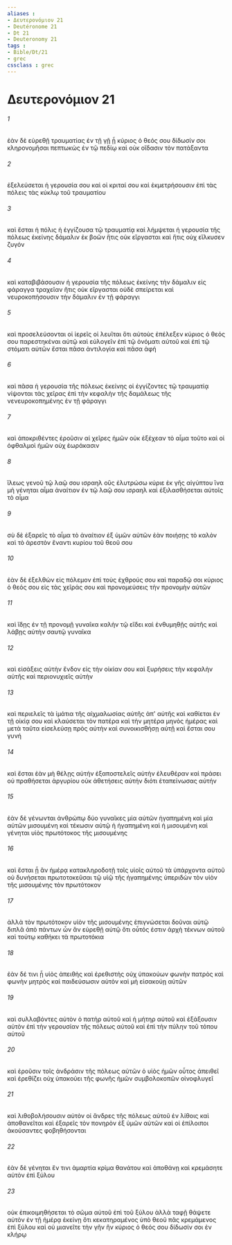 ```yaml
---
aliases : 
- Δευτερονόμιον 21
- Deutéronome 21
- Dt 21
- Deuteronomy 21
tags : 
- Bible/Dt/21
- grec
cssclass : grec
---
```


# Δευτερονόμιον 21

###### 1
ἐὰν δὲ εὑρεθῇ τραυματίας ἐν τῇ γῇ ᾗ κύριος ὁ θεός σου δίδωσίν σοι κληρονομῆσαι πεπτωκὼς ἐν τῷ πεδίῳ καὶ οὐκ οἴδασιν τὸν πατάξαντα
###### 2
ἐξελεύσεται ἡ γερουσία σου καὶ οἱ κριταί σου καὶ ἐκμετρήσουσιν ἐπὶ τὰς πόλεις τὰς κύκλῳ τοῦ τραυματίου
###### 3
καὶ ἔσται ἡ πόλις ἡ ἐγγίζουσα τῷ τραυματίᾳ καὶ λήμψεται ἡ γερουσία τῆς πόλεως ἐκείνης δάμαλιν ἐκ βοῶν ἥτις οὐκ εἴργασται καὶ ἥτις οὐχ εἵλκυσεν ζυγόν
###### 4
καὶ καταβιβάσουσιν ἡ γερουσία τῆς πόλεως ἐκείνης τὴν δάμαλιν εἰς φάραγγα τραχεῖαν ἥτις οὐκ εἴργασται οὐδὲ σπείρεται καὶ νευροκοπήσουσιν τὴν δάμαλιν ἐν τῇ φάραγγι
###### 5
καὶ προσελεύσονται οἱ ἱερεῖς οἱ λευῖται ὅτι αὐτοὺς ἐπέλεξεν κύριος ὁ θεός σου παρεστηκέναι αὐτῷ καὶ εὐλογεῖν ἐπὶ τῷ ὀνόματι αὐτοῦ καὶ ἐπὶ τῷ στόματι αὐτῶν ἔσται πᾶσα ἀντιλογία καὶ πᾶσα ἁφή
###### 6
καὶ πᾶσα ἡ γερουσία τῆς πόλεως ἐκείνης οἱ ἐγγίζοντες τῷ τραυματίᾳ νίψονται τὰς χεῖρας ἐπὶ τὴν κεφαλὴν τῆς δαμάλεως τῆς νενευροκοπημένης ἐν τῇ φάραγγι
###### 7
καὶ ἀποκριθέντες ἐροῦσιν αἱ χεῖρες ἡμῶν οὐκ ἐξέχεαν τὸ αἷμα τοῦτο καὶ οἱ ὀφθαλμοὶ ἡμῶν οὐχ ἑωράκασιν
###### 8
ἵλεως γενοῦ τῷ λαῷ σου ισραηλ οὓς ἐλυτρώσω κύριε ἐκ γῆς αἰγύπτου ἵνα μὴ γένηται αἷμα ἀναίτιον ἐν τῷ λαῷ σου ισραηλ καὶ ἐξιλασθήσεται αὐτοῖς τὸ αἷμα
###### 9
σὺ δὲ ἐξαρεῖς τὸ αἷμα τὸ ἀναίτιον ἐξ ὑμῶν αὐτῶν ἐὰν ποιήσῃς τὸ καλὸν καὶ τὸ ἀρεστὸν ἔναντι κυρίου τοῦ θεοῦ σου
###### 10
ἐὰν δὲ ἐξελθὼν εἰς πόλεμον ἐπὶ τοὺς ἐχθρούς σου καὶ παραδῷ σοι κύριος ὁ θεός σου εἰς τὰς χεῖράς σου καὶ προνομεύσεις τὴν προνομὴν αὐτῶν
###### 11
καὶ ἴδῃς ἐν τῇ προνομῇ γυναῖκα καλὴν τῷ εἴδει καὶ ἐνθυμηθῇς αὐτῆς καὶ λάβῃς αὐτὴν σαυτῷ γυναῖκα
###### 12
καὶ εἰσάξεις αὐτὴν ἔνδον εἰς τὴν οἰκίαν σου καὶ ξυρήσεις τὴν κεφαλὴν αὐτῆς καὶ περιονυχιεῖς αὐτὴν
###### 13
καὶ περιελεῖς τὰ ἱμάτια τῆς αἰχμαλωσίας αὐτῆς ἀπ' αὐτῆς καὶ καθίεται ἐν τῇ οἰκίᾳ σου καὶ κλαύσεται τὸν πατέρα καὶ τὴν μητέρα μηνὸς ἡμέρας καὶ μετὰ ταῦτα εἰσελεύσῃ πρὸς αὐτὴν καὶ συνοικισθήσῃ αὐτῇ καὶ ἔσται σου γυνή
###### 14
καὶ ἔσται ἐὰν μὴ θέλῃς αὐτήν ἐξαποστελεῖς αὐτὴν ἐλευθέραν καὶ πράσει οὐ πραθήσεται ἀργυρίου οὐκ ἀθετήσεις αὐτήν διότι ἐταπείνωσας αὐτήν
###### 15
ἐὰν δὲ γένωνται ἀνθρώπῳ δύο γυναῖκες μία αὐτῶν ἠγαπημένη καὶ μία αὐτῶν μισουμένη καὶ τέκωσιν αὐτῷ ἡ ἠγαπημένη καὶ ἡ μισουμένη καὶ γένηται υἱὸς πρωτότοκος τῆς μισουμένης
###### 16
καὶ ἔσται ᾗ ἂν ἡμέρᾳ κατακληροδοτῇ τοῖς υἱοῖς αὐτοῦ τὰ ὑπάρχοντα αὐτοῦ οὐ δυνήσεται πρωτοτοκεῦσαι τῷ υἱῷ τῆς ἠγαπημένης ὑπεριδὼν τὸν υἱὸν τῆς μισουμένης τὸν πρωτότοκον
###### 17
ἀλλὰ τὸν πρωτότοκον υἱὸν τῆς μισουμένης ἐπιγνώσεται δοῦναι αὐτῷ διπλᾶ ἀπὸ πάντων ὧν ἂν εὑρεθῇ αὐτῷ ὅτι οὗτός ἐστιν ἀρχὴ τέκνων αὐτοῦ καὶ τούτῳ καθήκει τὰ πρωτοτόκια
###### 18
ἐὰν δέ τινι ᾖ υἱὸς ἀπειθὴς καὶ ἐρεθιστὴς οὐχ ὑπακούων φωνὴν πατρὸς καὶ φωνὴν μητρὸς καὶ παιδεύσωσιν αὐτὸν καὶ μὴ εἰσακούῃ αὐτῶν
###### 19
καὶ συλλαβόντες αὐτὸν ὁ πατὴρ αὐτοῦ καὶ ἡ μήτηρ αὐτοῦ καὶ ἐξάξουσιν αὐτὸν ἐπὶ τὴν γερουσίαν τῆς πόλεως αὐτοῦ καὶ ἐπὶ τὴν πύλην τοῦ τόπου αὐτοῦ
###### 20
καὶ ἐροῦσιν τοῖς ἀνδράσιν τῆς πόλεως αὐτῶν ὁ υἱὸς ἡμῶν οὗτος ἀπειθεῖ καὶ ἐρεθίζει οὐχ ὑπακούει τῆς φωνῆς ἡμῶν συμβολοκοπῶν οἰνοφλυγεῖ
###### 21
καὶ λιθοβολήσουσιν αὐτὸν οἱ ἄνδρες τῆς πόλεως αὐτοῦ ἐν λίθοις καὶ ἀποθανεῖται καὶ ἐξαρεῖς τὸν πονηρὸν ἐξ ὑμῶν αὐτῶν καὶ οἱ ἐπίλοιποι ἀκούσαντες φοβηθήσονται
###### 22
ἐὰν δὲ γένηται ἔν τινι ἁμαρτία κρίμα θανάτου καὶ ἀποθάνῃ καὶ κρεμάσητε αὐτὸν ἐπὶ ξύλου
###### 23
οὐκ ἐπικοιμηθήσεται τὸ σῶμα αὐτοῦ ἐπὶ τοῦ ξύλου ἀλλὰ ταφῇ θάψετε αὐτὸν ἐν τῇ ἡμέρᾳ ἐκείνῃ ὅτι κεκατηραμένος ὑπὸ θεοῦ πᾶς κρεμάμενος ἐπὶ ξύλου καὶ οὐ μιανεῖτε τὴν γῆν ἣν κύριος ὁ θεός σου δίδωσίν σοι ἐν κλήρῳ
